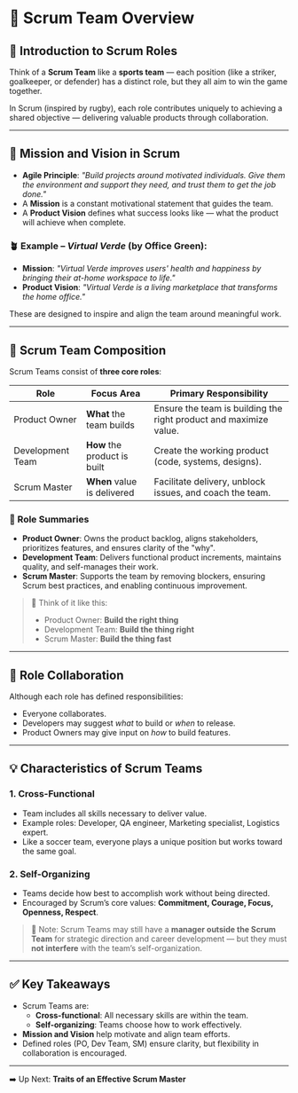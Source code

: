 # 📘 Scrum Team Overview

## 🎯 Introduction to Scrum Roles

Think of a **Scrum Team** like a **sports team** — each position (like a striker, goalkeeper, or defender) has a distinct role, but they all aim to win the game together.

In Scrum (inspired by rugby), each role contributes uniquely to achieving a shared objective — delivering valuable products through collaboration.

---

## 🌟 Mission and Vision in Scrum

- **Agile Principle**: *"Build projects around motivated individuals. Give them the environment and support they need, and trust them to get the job done."*
- A **Mission** is a constant motivational statement that guides the team.
- A **Product Vision** defines what success looks like — what the product will achieve when complete.

### 🪴 Example – *Virtual Verde* (by Office Green):
- **Mission**: *"Virtual Verde improves users' health and happiness by bringing their at-home workspace to life."*
- **Product Vision**: *"Virtual Verde is a living marketplace that transforms the home office."*

These are designed to inspire and align the team around meaningful work.

---

## 👥 Scrum Team Composition

Scrum Teams consist of **three core roles**:

| Role            | Focus Area                            | Primary Responsibility                                    |
|-----------------|----------------------------------------|------------------------------------------------------------|
| Product Owner   | **What** the team builds               | Ensure the team is building the right product and maximize value. |
| Development Team| **How** the product is built           | Create the working product (code, systems, designs).       |
| Scrum Master    | **When** value is delivered            | Facilitate delivery, unblock issues, and coach the team.   |

### 🎯 Role Summaries

- **Product Owner**: Owns the product backlog, aligns stakeholders, prioritizes features, and ensures clarity of the "why".
- **Development Team**: Delivers functional product increments, maintains quality, and self-manages their work.
- **Scrum Master**: Supports the team by removing blockers, ensuring Scrum best practices, and enabling continuous improvement.

> 🧠 Think of it like this:
> - Product Owner: **Build the right thing**  
> - Development Team: **Build the thing right**  
> - Scrum Master: **Build the thing fast**

---

## 🤝 Role Collaboration

Although each role has defined responsibilities:

- Everyone collaborates.
- Developers may suggest *what* to build or *when* to release.
- Product Owners may give input on *how* to build features.

---

## 💡 Characteristics of Scrum Teams

### 1. **Cross-Functional**

- Team includes all skills necessary to deliver value.
- Example roles: Developer, QA engineer, Marketing specialist, Logistics expert.
- Like a soccer team, everyone plays a unique position but works toward the same goal.

### 2. **Self-Organizing**

- Teams decide how best to accomplish work without being directed.
- Encouraged by Scrum’s core values: **Commitment, Courage, Focus, Openness, Respect**.

> 📌 Note: Scrum Teams may still have a **manager outside the Scrum Team** for strategic direction and career development — but they must **not interfere** with the team’s self-organization.

---

## ✅ Key Takeaways

- Scrum Teams are:
  - **Cross-functional**: All necessary skills are within the team.
  - **Self-organizing**: Teams choose how to work effectively.
- **Mission and Vision** help motivate and align team efforts.
- Defined roles (PO, Dev Team, SM) ensure clarity, but flexibility in collaboration is encouraged.

---

➡️ Up Next: **Traits of an Effective Scrum Master**
